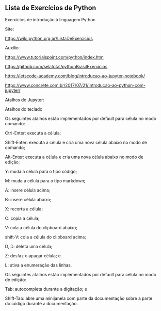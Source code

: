 ## Lista de Exercícios de Python
Exercícios de introdução à linguagem Python


Site:

https://wiki.python.org.br/ListaDeExercicios

Auxílio:

https://www.tutorialspoint.com/python/index.htm

https://github.com/selatotal/pythonBrasilExercicios

https://letscode-academy.com/blog/introducao-ao-jupyter-notebook/

https://www.concrete.com.br/2017/07/21/introducao-ao-python-com-jupyter/



Atalhos do Jupyter:


Atalhos do teclado

Os seguintes atalhos estão implementados por default para célula no modo comando:

Ctrl-Enter: executa a célula;

Shift-Enter: executa a célula e cria uma nova célula abaixo no modo de comando;

Alt-Enter: executa a célula e cria uma nova célula abaixo no modo de edição;

Y: muda a célula para o tipo código;

M: muda a célula para o tipo markdown;

A: insere célula acima;

B: insere célula abaixo;

X: recorta a célula;

C: copia a célula;

V: cola a célula do clipboard abaixo;

shift-V: cola a célula do clipboard acima;

D, D: deleta uma célula;

Z: desfaz o apagar célula; e

L: ativa a enumeração das linhas.


Os seguintes atalhos estão implementados por default para célula no modo de edição:

Tab: autocompleta durante a digitação; e

Shift-Tab: abre uma minijanela com parte da documentação sobre a parte do código durante a documentação.
